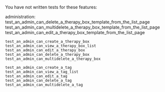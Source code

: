 You have not written tests for these features:

administration:
    test_an_admin_can_delete_a_therapy_box_template_from_the_list_page
    test_an_admin_can_multidelete_a_therapy_box_template_from_the_list_page
    test_an_admin_can_edit_a_therapy_box_template_from_the_list_page

    test_an_admin_can_create_a_therapy_box
    test_an_admin_can_view_a_therapy_box_list
    test_an_admin_can_edit_a_therapy_box
    test_an_admin_can_delete_a_therapy_box
    test_an_admin_can_multidelete_a_therapy_box

    test_an_admin_can_create_a_tag
    test_an_admin_can_view_a_tag_list
    test_an_admin_can_edit_a_tag
    test_an_admin_can_delete_a_tag
    test_an_admin_can_multidelete_a_tag